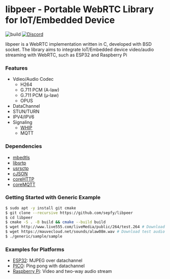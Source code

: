 # libpeer - Portable WebRTC Library for IoT/Embedded Device

![build](https://github.com/sepfy/pear/actions/workflows/build.yml/badge.svg)
[![Discord](https://img.shields.io/discord/1265486725967253667?logo=discord)](https://discord.gg/AsPgabeS67)

libpeer is a WebRTC implementation written in C, developed with BSD socket. The library aims to integrate IoT/Embedded device video/audio streaming with WebRTC, such as ESP32 and Raspberry Pi

### Features

- Vdieo/Audio Codec
  - H264
  - G.711 PCM (A-law)
  - G.711 PCM (µ-law)
  - OPUS
- DataChannel
- STUN/TURN
- IPV4/IPV6
- Signaling
  - [WHIP](https://www.ietf.org/archive/id/draft-ietf-wish-whip-01.html)
  - MQTT

### Dependencies

* [mbedtls](https://github.com/Mbed-TLS/mbedtls)
* [libsrtp](https://github.com/cisco/libsrtp)
* [usrsctp](https://github.com/sctplab/usrsctp)
* [cJSON](https://github.com/DaveGamble/cJSON.git)
* [coreHTTP](https://github.com/FreeRTOS/coreHTTP)
* [coreMQTT](https://github.com/FreeRTOS/coreMQTT)

### Getting Started with Generic Example
```bash
$ sudo apt -y install git cmake
$ git clone --recursive https://github.com/sepfy/libpeer
$ cd libpeer
$ cmake -S . -B build && cmake --build build
$ wget http://www.live555.com/liveMedia/public/264/test.264 # Download test video file
$ wget https://mauvecloud.net/sounds/alaw08m.wav # Download test audio file
$ ./generic/sample/sample
```

### Examples for Platforms
- [ESP32](https://github.com/sepfy/libpeer/tree/main/examples/esp32): MJPEG over datachannel
- [PICO](https://github.com/sepfy/libpeer/tree/main/examples/pico): Ping pong with datachannel
- [Raspberry Pi](https://github.com/sepfy/libpeer/tree/main/examples/raspberrypi): Video and two-way audio stream

